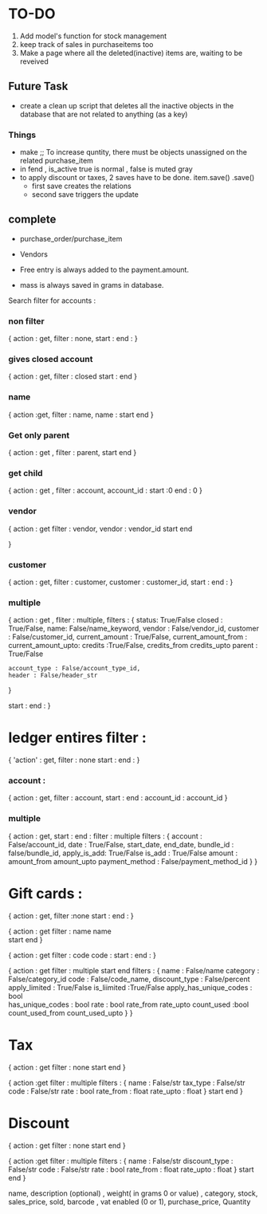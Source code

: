 # TO-DO
1. Add model's function for stock management 
2. keep track of sales in purchaseitems too
3. Make a page where all the deleted(inactive) items are, waiting to be reveived

## Future Task 
- create a clean up script that deletes all the inactive objects in the database that are not related to anything (as a key)

### Things 
- make ;; To increase quntity, there must be objects unassigned on the related purchase_item
- in fend , is_active true is normal , false is muted gray  
- to apply discount or taxes, 2 saves have to be done. item.save() .save()
    - first save creates the relations 
    - second save triggers the update 
    
## complete 
- purchase_order/purchase_item
- Vendors


- Free entry is always added to the payment.amount.

- mass is always saved in grams in database.

Search filter for accounts : 

### non filter
{
  action : get,
  filter : none,
  start : 
  end :
}

### gives closed account
{
  action : get,
  filter : closed
  start : 
  end 
}

### name
{
  action  :get,
  filter : name,
  name : 
  start 
  end 
}

### Get only parent 
{
  action : get ,
  filter : parent,
  start 
  end 
}

### get child 
{
  action : get ,
  filter : account,
  account_id : 
  start :0 
  end : 0
}

### vendor 
{
  action : get 
  filter : vendor,
  vendor : vendor_id
  start
  end

}

### customer 
{
  action : get,
  filter : customer,
  customer : customer_id,
  start : 
  end : 
}


### multiple 
{
  action : get ,
  fliter : multiple,
  filters : {
    status: True/False
      closed : True/False,
    name: False/name_keyword,
    vendor : False/vendor_id,
    customer  : False/customer_id,
    current_amount  : True/False,
        current_amount_from : 
        current_amount_upto:
    credits  :True/False,
        credits_from
        credits_upto
    parent : True/False

    account_type : False/account_type_id,
    header : False/header_str
  }

  start : 
  end : 
}


# ledger entires filter : 
{
  'action' : get,
  filter : none
  start : 
  end :
}

### account : 
{
  action : get,
  filter : account,
  start : 
  end : 
  account_id : account_id
}

### multiple 
{
  action : get,
  start : 
  end : 
  filter : multiple 
  filters : {
    account : False/account_id,
    date : True/False,
      start_date,
      end_date,
    bundle_id : false/bundle_id,
    apply_is_add: True/False
        is_add : True/False
    amount : 
      amount_from 
      amount_upto
    payment_method :  False/payment_method_id
  }
}

# Gift cards : 
{
  action : get,
  filter :none
  start : 
  end : 
}

{
  action  : get 
  filter : name
  name  
  start 
  end
}

{
  action : get
  filter : code
  code : 
  start : 
  end : 
}

{
  action : get
  filter : multiple
  start 
  end 
  filters : {
    name : False/name
  category : False/category_id
  code : False/code_name,
  discount_type : False/percent
  apply_limited : True/False
    is_liimited :True/False
  apply_has_unique_codes : bool  
    has_unique_codes  : bool
  rate : bool
    rate_from
    rate_upto
  count_used  :bool
    count_used_from
    count_used_upto
  }
}


# Tax 
{
  action : get
  filter : none
  start 
  end 
}

{
  action  :get 
  filter : multiple
  filters : {
    name : False/str
    tax_type  : False/str
    code : False/str
    rate : bool
      rate_from : float
      rate_upto : float
  }
  start 
  end 
}


# Discount 
{
  action : get
  filter : none
  start 
  end 
}

{
  action  :get 
  filter : multiple
  filters : {
    name : False/str
    discount_type  : False/str
    code : False/str
    rate : bool
      rate_from : float
      rate_upto : float
  }
  start 
  end 
}



  name, description (optional) , weight( in grams 0 or value) , category, stock, sales_price, sold,  barcode , vat enabled (0 or 1), purchase_price, Quantity
